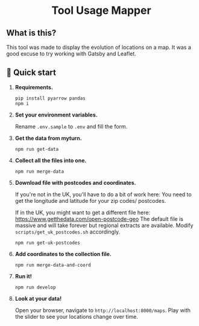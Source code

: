 <h1 align="center">
  Tool Usage Mapper
</h1>

## What is this?

This tool was made to display the evolution of locations on a map.
It was a good excuse to try working with Gatsby and Leaflet.

## 🚀 Quick start

1.  **Requirements.**

    ```shell
    pip install pyarrow pandas
    npm i
    ```

1.  **Set your environment variables.**

    Rename `.env.sample` to `.env` and fill the form.

1.  **Get the data from myturn.**

    ```shell
    npm run get-data
    ```

1.  **Collect all the files into one.**

    ```shell
    npm run merge-data
    ```

1.  **Download file with postcodes and coordinates.**

    If you're not in the UK, you'll have to do a bit of work here:
    You need to get the longitude and latitude for your zip codes/ postcodes.

    If in the UK, you might want to get a different file here: https://www.getthedata.com/open-postcode-geo
    The default file is massive and will take forever but regional extracts are available.
    Modify `scripts/get_uk_postcodes.sh` accordingly.

    ```shell
    npm run get-uk-postcodes
    ```

1.  **Add coordinates to the collection file.**

    ```shell
    npm run merge-data-and-coord
    ```

1.  **Run it!**

    ```shell
    npm run develop
    ```

1.  **Look at your data!**

    Open your browser, navigate to `http://localhost:8000/maps`.
    Play with the slider to see your locations change over time.
